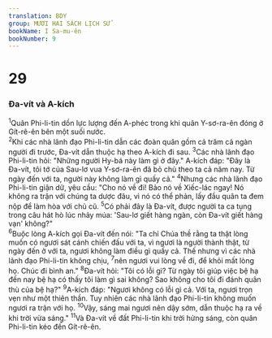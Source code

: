 ```yaml
---
translation: BDY
group: MƯƠI HAI SÁCH LỊCH SỬ
bookName: I Sa-mu-ên 
bookNumber: 9
---
```


<div class="title"><h1>29</h1><h3>Đa-vít và A-kích</h3></div>
<span class="verse 1sa_29_1"><sup>1</sup>Quân Phi-li-tin dồn lực lượng đến A-phéc trong khi quân Y-sơ-ra-ên đóng ở Gít-rê-ên bên một suối nước.<br/></span>
<span class="verse 1sa_29_2"><sup>2</sup>Khi các nhà lãnh đạo Phi-li-tin dẫn các đoàn quân gồm cả trăm cả ngàn người đi trước, Đa-vít dẫn thuộc hạ theo A-kích đi sau. </span>
<span class="verse 1sa_29_3"><sup>3</sup>Các nhà lãnh đạo Phi-li-tin hỏi: &#34;Những người Hy-bá này làm gì ở đây.&#34; A-kích đáp: &#34;Đây là Đa-vít, tôi tớ của Sau-lơ vua Y-sơ-ra-ên đã bỏ chủ theo ta cả năm nay. Từ ngày đến với ta, người này không làm gì quấy cả.&#34; </span>
<span class="verse 1sa_29_4"><sup>4</sup>Nhưng các nhà lãnh đạo Phi-li-tin giận dữ, yêu cầu: &#34;Cho nó về đi! Bảo nó về Xiếc-lác ngay! Nó không ra trận với chúng ta dược đâu, vì nó có thể phản, lấy đầu quân ta đem nộp để làm hòa với chủ cũ. </span>
<span class="verse 1sa_29_5"><sup>5</sup>Có phải đây là Đa-vít, được người ta ca tụng trong câu hát hò lúc nhảy múa: &#39;Sau-lơ giết hàng ngàn, còn Đa-vít giết hàng vạn&#39; không?&#34;<br/></span>
<span class="verse 1sa_29_6"><sup>6</sup>Buộc lòng A-kích gọi Đa-vít đến nói: &#34;Ta chỉ Chúa thề rằng ta thật lòng muốn có ngươi sát cánh chiến đấu với ta, vì ngươi là người thành thật, từ ngày đến ở với ta, ngươi không làm điều gì quấy cả. Thế nhưng vì các nhà lãnh đạo Phi-li-tin không chịu, </span>
<span class="verse 1sa_29_7"><sup>7</sup>nên ngươi vui lòng về đi, để khỏi mất lòng họ. Chúc đi bình an.&#34; </span>
<span class="verse 1sa_29_8"><sup>8</sup>Đa-vít hỏi: &#34;Tôi có lỗi gì? Từ ngày tôi giúp việc bệ hạ đến nay bệ hạ có thấy tôi làm gì sai không? Sao không cho tôi đi đánh quân thù của bệ hạ?&#34; </span>
<span class="verse 1sa_29_9"><sup>9</sup>A-kích đáp: &#34;Ngươi không có lỗi gì cả. Với ta, ngươi trọn vẹn như một thiên thần. Tuy nhiên các nhà lãnh đạo Phi-li-tin không muốn ngươi ra trận với họ. </span>
<span class="verse 1sa_29_10"><sup>10</sup>Vậy, sáng mai ngươi nên dậy sớm, dẫn thuộc hạ ra về khi trời vừa sáng.&#34; </span>
<span class="verse 1sa_29_11"><sup>11</sup>Và Đa-vít về đất Phi-li-tin khi trời hửng sáng, còn quân Phi-li-tin kéo đến Gít-rê-ên.</span>

